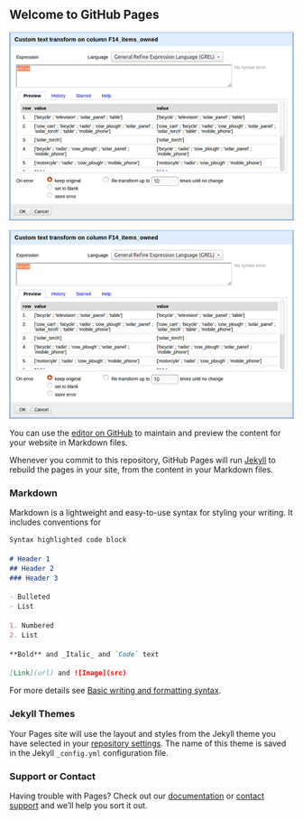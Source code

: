 ## Welcome to GitHub Pages

![Screenshot of OpenRefine, GREL](https://github.com/Digital-Scholarship-Hub/IntroductionOpenRefine/blob/gh-pages/docs/assets/images/OpenRefine_Test.png)

<img src="https://github.com/Digital-Scholarship-Hub/IntroductionOpenRefine/blob/gh-pages/docs/assets/images/OpenRefine_Test.png" alt="hi" class="inline"/>

You can use the [editor on GitHub](https://github.com/Digital-Scholarship-Hub/IntroductionOpenRefine/edit/gh-pages/index.md) to maintain and preview the content for your website in Markdown files.

Whenever you commit to this repository, GitHub Pages will run [Jekyll](https://jekyllrb.com/) to rebuild the pages in your site, from the content in your Markdown files.

### Markdown

Markdown is a lightweight and easy-to-use syntax for styling your writing. It includes conventions for

```markdown
Syntax highlighted code block

# Header 1
## Header 2
### Header 3

- Bulleted
- List

1. Numbered
2. List

**Bold** and _Italic_ and `Code` text

[Link](url) and ![Image](src)
```

For more details see [Basic writing and formatting syntax](https://docs.github.com/en/github/writing-on-github/getting-started-with-writing-and-formatting-on-github/basic-writing-and-formatting-syntax).

### Jekyll Themes

Your Pages site will use the layout and styles from the Jekyll theme you have selected in your [repository settings](https://github.com/Digital-Scholarship-Hub/IntroductionOpenRefine/settings/pages). The name of this theme is saved in the Jekyll `_config.yml` configuration file.

### Support or Contact

Having trouble with Pages? Check out our [documentation](https://docs.github.com/categories/github-pages-basics/) or [contact support](https://support.github.com/contact) and we’ll help you sort it out.

